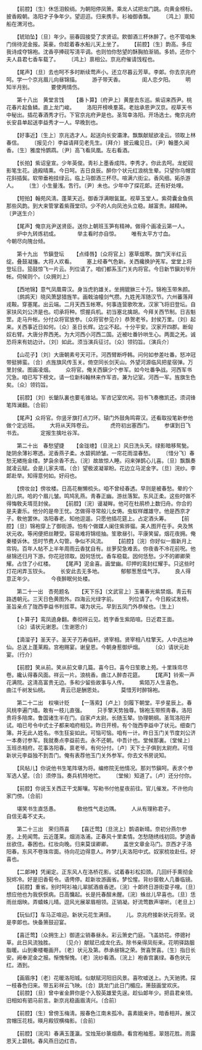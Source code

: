 <!-- { "loadSidebar": true } -->
　　【前腔】〔生〕休恁泪鲛绡。为朝阳停凤箫。乘龙人试把龙门跳。向黄金榜标。披香殿朝。洛阳才子争年少。望迢迢。归来携手。衫袖御香飘。 
　　〔鸿上〕禀知船在渭河也。 

　　【琥珀坠】〔旦〕年少。丽春园接受了求贤诏。飮御酒三杯休醉了。也不管咱朱门俏待泥金报。英豪。你趁着春水船儿天上坐了。 
　　【前腔】〔生〕韵高。多应我诗成夺锦袍。沈香亭捧砚写淸平调。也则怕你愁望的酥胸拍渐销。多娇。还你个夫人县君七香车载了。 
　　〔鸿上〕禀相公。京兆府催请饯程也。 

　　【尾声】〔旦〕去也呵不多时断续莺声小。还立尽暮云芳草。李郞。你去京兆府呵。学一个京兆眉儿向昼锦描。 
　　游子带天香。　　　　闺人恋夕阳。 
　　明知半月别。　　　　要使两情伤。 

　　第十八出　黄堂言饯 
　　【番卜算】〔府尹上〕黄屋去东巡。紫诏来西尹。桃花春片起鱼鳞。直上龙门峻。 
　　洛阳开榜唤羣英。老拙承恩尹汉京。视草天书中秘出。插花春酒秀才行。下官京兆府尹是也。圣驾幸洛阳。开场选士。俺京兆府长安县单起送李益秀才一人。早晚到也。 

　　【好事近】〔生上〕京兆选才人。起送向长安灞津。飘飘献赋欲凌云。领取上林春信。 
　　〔报见介〕李益请拜见老先生。〔拜介〕披云纔见日。〔尹〕翰墨久闻香。〔生〕雅度怜鹦鹉。〔尹〕高飞看凤凰。左右看酒。 

　　【长拍】紫诏皇宣。少年英俊。靑衫上墨香成阵。李秀才。你此去呵。龙蛇砚影笔生花。遶殿晴熏。今日呵。吉日良辰。醉你个状元红浪桃生晕。只望你乌帽宫花斜插鬓。软带垂袍挂绿云。临上马御酒三杯尽。喧满六街尘。香风细。妬杀游人。 
　　〔生〕小生量浅。吿行。〔尹〕未也。少年中了探花郞。还有好处哩。 

　　【短拍】翰苑风淸。蓬莱天近。御香浮满眼氤氲。视草玉堂人。紫荷囊金鱼佩那些风韵。到大来管掌着紫薇堂印。少不的人向凤池头立稳。越富贵。越精神。〔尹送生介〕 

　　【尾声】俺京兆尹送贤臣。送你上朝班玉笋有精神。做得个画凌云第一人。 
　　炉中九转炼初成。　　　　举主看时亦自惊。 
　　唯有太平方寸血。　　　　今朝尽向隗台倾。 

　　第十九出　节鎭登坛 
　　【点绛唇】〔众将官上〕塞草烟寒。旗门天半红云绽。叠鼓凝旛。大将人欢看。 
　　塞上经春气色新。关西纔换护羌军。堂堂上将登坛日。笳鼓惊飞一片云。列位请了。咱们都系玉门关内将官。今日新节鎭刘爷升帐。伺候则个。〔众拥刘上〕 

　　【西地锦】意气凤凰霄汉。身当虎豹雄关。坐拥貔貅三十万。锦袍玉带朱颜。 
　　〔鹧鸪天〕晓风萧瑟猎旌竿。画戟油幢剑气攒。九姓羌浑随汉节。六州蕃落拜戎鞍。穿塞尾。出云端。二月天西玉帐寒。何事连营歌吹发。汉家飞将旧登坛。自家扶风刘公济是也。叨承将种。惯握兵机。初当塞北擒胡。今拜关西节制。日吉魁罡。走马升帐。分付众将官放参。〔众将官参见介〕恭贺老爷。封侯万里。〔刘〕起来。关西事近日如何。〔众〕圣日长辉。边尘不起。十分平安。汉家开四郡。断匈奴右臂。大唐分界西羌。为大河西小河西二国。近被吐番钤哄生心。两面之羌。诚恐将来有妨边计。〔刘〕如此。须当演兵征讨。〔众〕领钧旨。〔演兵介〕 

　　【山花子】〔刘〕大唐朝素号天可汗。河西臂断呼韩。问何如参差吐番。怒冲冠带挺狮蛮。〔合〕点旌旗风传玉关。倚空同长剑天山。外望河源临风把星宿弹。万里封侯。图画凌烟。 
　　众将官。俺关西鎭少个参军。如今吐番争战。河西军书冗急。咱已写下榜文。请一位新科翰林来作军咨。兼为记室。河西一军。旌旗生色矣。〔众〕领钧旨。 

　　【前腔】〔刘〕长鎗队裏也要毛锥站。军咨记室优闲。羽书飞奏檄凯还。须词锋笔阵澜翻。〔合前〕 

　　【尾声】众将官。你竖牙旗打点刀环。辕门外鼓角鸣霄汉。还看取投笔新参他做个定远班。 
　　大将从天阵卷云。　　　　虎符初出塞西门。 
　　参谋到日飞书去。　　　　定报生擒吐谷浑。 

　　第二十出　春愁望捷 
　　【金珑璁】〔旦浣上〕风日洗头天。绿影暗移鸳甃。陡阴余薄衫寒透。泥香燕子柔。水碧鸦娇皱。一帘花雨湿春愁。 
　　〔惜分飞〕春愁无緖拖金缕。梦袅余香不去。〔浣〕故故惊人睡。闷来弹鹊心儿喜。〔旦〕飘飘奏就凌云赋。会是儿家夫壻。〔合〕望极波凝翠盼。花边立马泥金字。〔旦〕浣纱。李郞赴举。知得意何如。好闷也。 

　　【傍妆台】傍妆楼。日高花榭懒梳头。咱不曾经春透。早则是被春愁。晕的个脸儿烘。哈的个眉儿皱。鸣鸠乳燕。靑春正幽。游丝落絮。东风正柔。这些时做不得悔敎夫壻觅封侯。 
　　【前腔】〔浣〕谩凝眸。他可在杜鹃桥上数归舟。你合的是夫妻乐。他分的是帝王忧。怎做得寻常般儿女俦。虫蚁样雌雄守。他是西京才子。敎他罢休。洛阳春老。知他逗遛。只愿他插花筵上。占定酒头筹。 
　　【前腔】〔旦〕锦袍穿上了御街游。怕有个做媒人阑住紫骅骝。美人图开在手。央及煞状元收。等闲便把丝鞭受。容易难将锦缆抽。笙歌昼引。平康笑留。烟花夜拥。俺秦楼诉休。恁时节费人勾管。争似不风流。 
　　【前腔】〔浣〕你好似一眉新月上帘钩。百年人帖不上半年周雨云香犹自有。丝萝契急难丢。你夜香不冷花前呪。他昼锦还归月下游。你花冠领取。因何恁忧。香车稳载。因何恁愁。少不的卿卿荣耀。占住了小红楼。 
　　【尾声】泥金喜。画堂幽。印押的鸾封红耀手。只这些时灯花闲弄玉钗头。 
　　长安此去无多地。　　　　郁郁葱葱佳气浮。 
　　良人得意正年少。　　　　今夜醉眠何处楼。 

　　第二十一出　杏苑题名 
　　【天下乐】〔文武官上〕玉署春光紫禁烟。靑云有路透朝元。三天日色黄图外。四海云光绿字前。 
　　列位请了。今日殿试发榜。圣旨亲点了陇西李益书判拔萃。堪为状元。早到五凤门外恭候也。〔生上〕 

　　【卜算子】鸾凤遶身翻。奏彻祥云见。姓字香生紫陌喧。日近君王面。 
　　〔众〕请状元谢恩。〔生谢恩介〕 

　　【滴溜子】圣天子。圣天子万寿临轩。贤宰相。贤宰相八柱擎天。人中选出神仙。总送上蓬莱殿。宫袍赐宴。谢皇恩。今朝身惹御炉烟。 
　　〔众〕请状元赴宴。〔行介〕 

　　【前腔】笑从前。笑从前文章几篇。喜今日。喜今日笙歌上苑。十里珠帘尽卷。纔认得春风面。祥云一片。浪桃香。曲江人醉杏花筵。 
　　【尾声】铃索一声花满院。这淸高富贵无边。多和少留些故事与人传。 
　　紫陌万人生喜色。　　　　曲江千树发仙桃。 
　　靑云已是酬恩处。　　　　莫惜芳时醉锦袍。 

　　第二十二出　权嗔计贬 
　　【一落索】〔卢上〕剑履下朝堂。平步星辰上。春风桃李遍门墙。敢有一枝儿直强。 
　　只手擎天势独尊。锦袍玉带照靑春。洛阳贵将多陪席。鲁国诸生半在门。自家卢太尉。长随玉辇。协理朝纲。圣驾洛阳开试。咱已号令中式士子都来咱府相见。昨日开榜。有个陇西李益中了状元。细查门簿。并无此人姓名。书生狂妄如此。可恼可恼。咱有一计。昨日玉门关节度刘公济一本奏讨参军。我就奏点李益前去。永不还朝。中吾计也。堂候那裏。〔堂候上〕玉班丞相府。花事洛阳春。禀老爷。有何分付。〔卢〕天下士子俱到太尉府。可怪新状元李益独不到吾门。俺有表荐他玉门关外参军。你去文书房说知。 

　　【风帖儿】你说他书生笔阵堪为将。编修院无他情况。那刘节鎭呵。表求个参军选人望。〔合〕须停当。奏兵机特地忙。 
　　〔堂候〕知道了。〔卢〕还分付你。 

　　【前腔】你说玉关西正干戈厮嚷。写勑书付他星夜前往。官儿催发。不许他向家门傍。〔合前〕 

　　堪笑书生直恁愚。　　　　敎他性气走边隅。 
　　人从有理称君子。　　　　自信无毒不丈夫。 

　　第二十三出　荣归燕喜 
　　【喜迁莺】〔旦浣上〕鹊语新晴。奈初分燕尔参差。上苑闻莺。云近蓬莱。烟消洛浦。正春风十里柔情。怎愁随绣线初回。梦遶香丝欲住。春困也。红妆向晚。归来莫误卿卿。 
　　盖世文章金马门。京西才子洛阳春。东风不卷珠帘面。待向花边得意人。昨梦儿夫洛阳中式。奴家梳妆赴任。好喜也。 

　　【二郞神】凭阑定。正东风人在洛桥花影。试着春衫松扣颈。几回纤手熏彻金猊烬冷。好是旧香荀令。语俜停。趁新妆游画省。梦忪惺。背纱窗敎人几番临镜。 
　　【前腔】重省。别时呵衫袖儿翠腻酒痕香迸。〔浣〕十郞终日游街耍子哩。〔旦〕想应他也为我恹恹病。日高慵起。长是托春酲未醒。〔浣〕蛛丝儿早喜也。〔旦〕恁雨丝烟映。弄蟢蛛儿晴。逗风光展翠眉相领。正销凝。好流莺数声堪听。〔老旦上〕 

　　【玩仙灯】车马正喧迎。新状元花生满径。 
　　儿。京兆府接新状元将至。说是李郞也。快备箫鼓迎宴。 

　　【喜迁莺】〔众拥生上〕御道尘销春昼永。彩云箫史门庭。飞盖妨花。停骢衬草。此日风流独胜。 
　　〔见介〕献赋已成龙化去。除书亲得凤衔来。花明驿路胭脂暖。山到秦楼罨画开。〔老〕状元及第。恭承昼锦之荣。贺喜贺喜。〔生〕指日长安。阙奉泥金之报。惭愧惭愧。〔老〕浣纱看酒。〔浣上〕袍香宫裏绿。春色状元红。酒到。 

　　【画眉序】〔老〕花暖洛阳城。似献赋河阳旧风景。喜吹嘘送上。九天驰骋。探一枝春色归来。带五彩祥云飞映。〔合〕跳龙门此日门楣应。箫鼓画堂欢庆。 
　　【前腔】〔旦〕曾中雀金屛你是个入彀英雄爱先逞。趁仙郞年少。把县君亲领。旧相如有驷马前言。新京兆稳画眉淸兴。〔合前〕 

　　【前腔】〔生〕曾傍玉梅淸。报春色江南未孤冷。喜素娥亲许。暗香相并。展汉宫帽压花枝。暎月殿钗横梅影。〔合前〕 

　　【前腔】〔浣鸿〕春满玉蓬瀛。宝烛笼纱篆烟鼎。看宫袍袖惹。翠翘花胜。雨露恩天上碧桃。春风燕日边红杏。 
